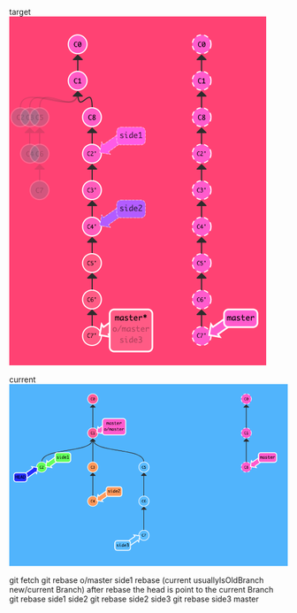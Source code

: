 target
![](images/2020-04-28-13-24-08.png)

current
![](images/2020-04-28-13-24-36.png)

git fetch 
git rebase o/master side1      rebase  (current usuallyIsOldBranch  new/current Branch) 
                                after rebase the head is point to the current Branch  
git rebase side1 side2
git rebase side2 side3
git rebase side3 master